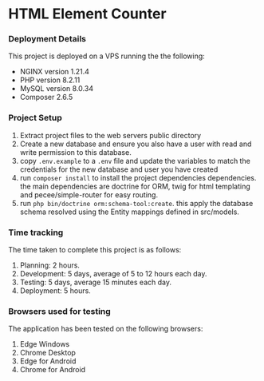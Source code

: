 # HTML Element Counter

### Deployment Details 

This project is deployed on a VPS running the the following:
- NGINX version 1.21.4
- PHP version 8.2.11
- MySQL version 8.0.34
- Composer 2.6.5

### Project Setup

1. Extract project files to the web servers public directory
2. Create a new database and ensure you also have a user with read and write permission to this database.
3. copy `.env.example` to a `.env` file and update the variables to match the credentials for the new database and user you have created
4. run `composer install` to install the project dependencies dependencies. the main dependencies are doctrine for ORM, twig for html templating and pecee/simple-router for easy routing. 
5. run `php bin/doctrine orm:schema-tool:create`. this apply the database schema resolved using the Entity mappings defined in src/models.

### Time tracking

The time taken to complete this project is as follows:

1. Planning: 2 hours.
2. Development: 5 days, average of 5 to 12 hours each day. 
4. Testing: 5 days, average 15 minutes each day.
3. Deployment: 5 hours.

### Browsers used for testing
The application has been tested on the following browsers:

1. Edge Windows
3. Chrome Desktop
2. Edge for Android
4. Chrome for Android
